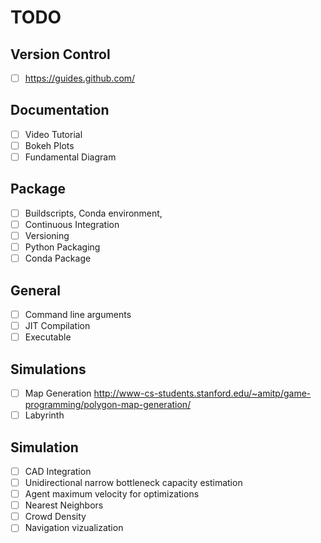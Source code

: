 # TODO
## Version Control
- [ ] https://guides.github.com/

## Documentation
- [ ] Video Tutorial
- [ ] Bokeh Plots
- [ ] Fundamental Diagram

## Package
- [ ] Buildscripts, Conda environment,
- [ ] Continuous Integration
- [ ] Versioning
- [ ] Python Packaging
- [ ] Conda Package

## General
- [ ] Command line arguments
- [ ] JIT Compilation
- [ ] Executable

## Simulations
- [ ] Map Generation http://www-cs-students.stanford.edu/~amitp/game-programming/polygon-map-generation/
- [ ] Labyrinth

## Simulation
- [ ] CAD Integration
- [ ] Unidirectional narrow bottleneck capacity estimation
- [ ] Agent maximum velocity for optimizations
- [ ] Nearest Neighbors
- [ ] Crowd Density
- [ ] Navigation vizualization
